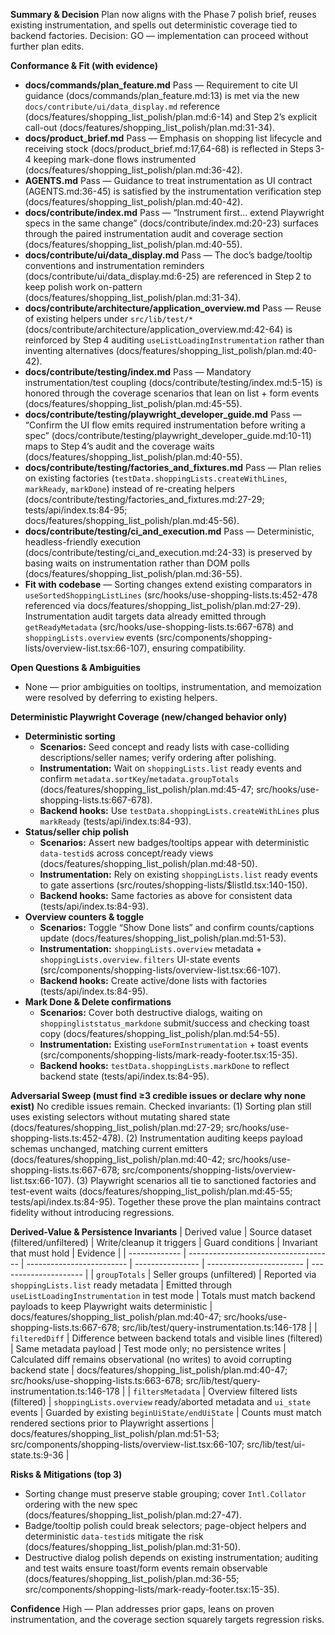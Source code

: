**Summary & Decision**
Plan now aligns with the Phase 7 polish brief, reuses existing instrumentation, and spells out deterministic coverage tied to backend factories. Decision: GO — implementation can proceed without further plan edits.

**Conformance & Fit (with evidence)**
- **docs/commands/plan_feature.md** Pass — Requirement to cite UI guidance (docs/commands/plan_feature.md:13) is met via the new `docs/contribute/ui/data_display.md` reference (docs/features/shopping_list_polish/plan.md:6-14) and Step 2’s explicit call-out (docs/features/shopping_list_polish/plan.md:31-34).
- **docs/product_brief.md** Pass — Emphasis on shopping list lifecycle and receiving stock (docs/product_brief.md:17,64-68) is reflected in Steps 3-4 keeping mark-done flows instrumented (docs/features/shopping_list_polish/plan.md:36-42).
- **AGENTS.md** Pass — Guidance to treat instrumentation as UI contract (AGENTS.md:36-45) is satisfied by the instrumentation verification step (docs/features/shopping_list_polish/plan.md:40-42).
- **docs/contribute/index.md** Pass — “Instrument first… extend Playwright specs in the same change” (docs/contribute/index.md:20-23) surfaces through the paired instrumentation audit and coverage section (docs/features/shopping_list_polish/plan.md:40-55).
- **docs/contribute/ui/data_display.md** Pass — The doc’s badge/tooltip conventions and instrumentation reminders (docs/contribute/ui/data_display.md:6-25) are referenced in Step 2 to keep polish work on-pattern (docs/features/shopping_list_polish/plan.md:31-34).
- **docs/contribute/architecture/application_overview.md** Pass — Reuse of existing helpers under `src/lib/test/*` (docs/contribute/architecture/application_overview.md:42-64) is reinforced by Step 4 auditing `useListLoadingInstrumentation` rather than inventing alternatives (docs/features/shopping_list_polish/plan.md:40-42).
- **docs/contribute/testing/index.md** Pass — Mandatory instrumentation/test coupling (docs/contribute/testing/index.md:5-15) is honored through the coverage scenarios that lean on list + form events (docs/features/shopping_list_polish/plan.md:45-55).
- **docs/contribute/testing/playwright_developer_guide.md** Pass — “Confirm the UI flow emits required instrumentation before writing a spec” (docs/contribute/testing/playwright_developer_guide.md:10-11) maps to Step 4’s audit and the coverage waits (docs/features/shopping_list_polish/plan.md:40-55).
- **docs/contribute/testing/factories_and_fixtures.md** Pass — Plan relies on existing factories (`testData.shoppingLists.createWithLines`, `markReady`, `markDone`) instead of re-creating helpers (docs/contribute/testing/factories_and_fixtures.md:27-29; tests/api/index.ts:84-95; docs/features/shopping_list_polish/plan.md:45-56).
- **docs/contribute/testing/ci_and_execution.md** Pass — Deterministic, headless-friendly execution (docs/contribute/testing/ci_and_execution.md:24-33) is preserved by basing waits on instrumentation rather than DOM polls (docs/features/shopping_list_polish/plan.md:36-55).
- **Fit with codebase** — Sorting changes extend existing comparators in `useSortedShoppingListLines` (src/hooks/use-shopping-lists.ts:452-478 referenced via docs/features/shopping_list_polish/plan.md:27-29). Instrumentation audit targets data already emitted through `getReadyMetadata` (src/hooks/use-shopping-lists.ts:667-678) and `shoppingLists.overview` events (src/components/shopping-lists/overview-list.tsx:66-107), ensuring compatibility.

**Open Questions & Ambiguities**
- None — prior ambiguities on tooltips, instrumentation, and memoization were resolved by deferring to existing helpers.

**Deterministic Playwright Coverage (new/changed behavior only)**
- **Deterministic sorting**
  - **Scenarios:** Seed concept and ready lists with case-colliding descriptions/seller names; verify ordering after polishing.
  - **Instrumentation:** Wait on `shoppingLists.list` ready events and confirm `metadata.sortKey`/`metadata.groupTotals` (docs/features/shopping_list_polish/plan.md:45-47; src/hooks/use-shopping-lists.ts:667-678).
  - **Backend hooks:** Use `testData.shoppingLists.createWithLines` plus `markReady` (tests/api/index.ts:84-93).
- **Status/seller chip polish**
  - **Scenarios:** Assert new badges/tooltips appear with deterministic `data-testid`s across concept/ready views (docs/features/shopping_list_polish/plan.md:48-50).
  - **Instrumentation:** Rely on existing `shoppingLists.list` ready events to gate assertions (src/routes/shopping-lists/$listId.tsx:140-150).
  - **Backend hooks:** Same factories as above for consistent data (tests/api/index.ts:84-93).
- **Overview counters & toggle**
  - **Scenarios:** Toggle “Show Done lists” and confirm counts/captions update (docs/features/shopping_list_polish/plan.md:51-53).
  - **Instrumentation:** `shoppingLists.overview` metadata + `shoppingLists.overview.filters` UI-state events (src/components/shopping-lists/overview-list.tsx:66-107).
  - **Backend hooks:** Create active/done lists with factories (tests/api/index.ts:84-95).
- **Mark Done & Delete confirmations**
  - **Scenarios:** Cover both destructive dialogs, waiting on `shoppingliststatus_markdone` submit/success and checking toast copy (docs/features/shopping_list_polish/plan.md:54-55).
  - **Instrumentation:** Existing `useFormInstrumentation` + toast events (src/components/shopping-lists/mark-ready-footer.tsx:15-35).
  - **Backend hooks:** `testData.shoppingLists.markDone` to reflect backend state (tests/api/index.ts:84-95).

**Adversarial Sweep (must find ≥3 credible issues or declare why none exist)**
No credible issues remain. Checked invariants: (1) Sorting plan still uses existing selectors without mutating shared state (docs/features/shopping_list_polish/plan.md:27-29; src/hooks/use-shopping-lists.ts:452-478). (2) Instrumentation auditing keeps payload schemas unchanged, matching current emitters (docs/features/shopping_list_polish/plan.md:40-42; src/hooks/use-shopping-lists.ts:667-678; src/components/shopping-lists/overview-list.tsx:66-107). (3) Playwright scenarios all tie to sanctioned factories and test-event waits (docs/features/shopping_list_polish/plan.md:45-55; tests/api/index.ts:84-95). Together these prove the plan maintains contract fidelity without introducing regressions.

**Derived-Value & Persistence Invariants**
| Derived value | Source dataset (filtered/unfiltered) | Write/cleanup it triggers | Guard conditions | Invariant that must hold | Evidence |
| ------------- | ------------------------------------ | ------------------------- | ---------------- | ------------------------ | --------------------- |
| `groupTotals` | Seller groups (unfiltered) | Reported via `shoppingLists.list` ready metadata | Emitted through `useListLoadingInstrumentation` in test mode | Totals must match backend payloads to keep Playwright waits deterministic | docs/features/shopping_list_polish/plan.md:40-47; src/hooks/use-shopping-lists.ts:667-678; src/lib/test/query-instrumentation.ts:146-178 |
| `filteredDiff` | Difference between backend totals and visible lines (filtered) | Same metadata payload | Test mode only; no persistence writes | Calculated diff remains observational (no writes) to avoid corrupting backend state | docs/features/shopping_list_polish/plan.md:40-47; src/hooks/use-shopping-lists.ts:663-678; src/lib/test/query-instrumentation.ts:146-178 |
| `filtersMetadata` | Overview filtered lists (filtered) | `shoppingLists.overview` ready/aborted metadata and `ui_state` events | Guarded by existing `beginUiState/endUiState` | Counts must match rendered sections prior to Playwright assertions | docs/features/shopping_list_polish/plan.md:51-53; src/components/shopping-lists/overview-list.tsx:66-107; src/lib/test/ui-state.ts:9-36 |

**Risks & Mitigations (top 3)**
- Sorting change must preserve stable grouping; cover `Intl.Collator` ordering with the new spec (docs/features/shopping_list_polish/plan.md:27-47).
- Badge/tooltip polish could break selectors; page-object helpers and deterministic `data-testid`s mitigate the risk (docs/features/shopping_list_polish/plan.md:31-50).
- Destructive dialog polish depends on existing instrumentation; auditing and test waits ensure toast/form events remain observable (docs/features/shopping_list_polish/plan.md:36-55; src/components/shopping-lists/mark-ready-footer.tsx:15-35).

**Confidence**
High — Plan addresses prior gaps, leans on proven instrumentation, and the coverage section squarely targets regression risks.
